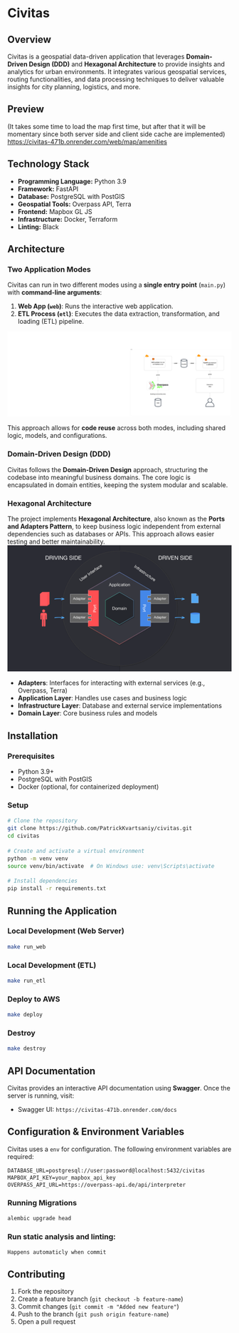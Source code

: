# Civitas

## Overview
Civitas is a geospatial data-driven application that leverages **Domain-Driven Design (DDD)** and **Hexagonal Architecture** to provide insights and analytics for urban environments. It integrates various geospatial services, routing functionalities, and data processing techniques to deliver valuable insights for city planning, logistics, and more.

## Preview
(It takes some time to load the map first time, but after that it will be momentary since both server side and client side cache are implemented)
https://civitas-471b.onrender.com/web/map/amenities


## Technology Stack

- **Programming Language:** Python 3.9
- **Framework:** FastAPI
- **Database:** PostgreSQL with PostGIS
- **Geospatial Tools:** Overpass API, Terra
- **Frontend:** Mapbox GL JS
- **Infrastructure:** Docker, Terraform
- **Linting:** Black

## Architecture

### Two Application Modes
Civitas can run in two different modes using a **single entry point** (`main.py`) with **command-line arguments**:

1. **Web App (`web`)**: Runs the interactive web application.
2. **ETL Process (`etl`)**: Executes the data extraction, transformation, and loading (ETL) pipeline.

![img.png](docs/img/img_1.png)

This approach allows for **code reuse** across both modes, including shared logic, models, and configurations.


### Domain-Driven Design (DDD)
Civitas follows the **Domain-Driven Design** approach, structuring the codebase into meaningful business domains. The core logic is encapsulated in domain entities, keeping the system modular and scalable.

### Hexagonal Architecture
The project implements **Hexagonal Architecture**, also known as the **Ports and Adapters Pattern**, to keep business logic independent from external dependencies such as databases or APIs. This approach allows easier testing and better maintainability.
![img.png](docs/img/img.png)
- **Adapters**: Interfaces for interacting with external services (e.g., Overpass, Terra)
- **Application Layer**: Handles use cases and business logic
- **Infrastructure Layer**: Database and external service implementations
- **Domain Layer**: Core business rules and models

## Installation

### Prerequisites
- Python 3.9+
- PostgreSQL with PostGIS
- Docker (optional, for containerized deployment)

### Setup
```sh
# Clone the repository
git clone https://github.com/PatrickKvartsaniy/civitas.git
cd civitas

# Create and activate a virtual environment
python -m venv venv
source venv/bin/activate  # On Windows use: venv\Scripts\activate

# Install dependencies
pip install -r requirements.txt
```

## Running the Application

### Local Development (Web Server)
```sh
make run_web
```

### Local Development (ETL)
```sh
make run_etl
```

### Deploy to AWS
```sh
make deploy
```

### Destroy
```sh
make destroy
```

## API Documentation
Civitas provides an interactive API documentation using **Swagger**. Once the server is running, visit:

- Swagger UI: `https://civitas-471b.onrender.com/docs`

## Configuration & Environment Variables
Civitas uses a `env` for configuration. The following environment variables are required:

```
DATABASE_URL=postgresql://user:password@localhost:5432/civitas
MAPBOX_API_KEY=your_mapbox_api_key
OVERPASS_API_URL=https://overpass-api.de/api/interpreter
```

### Running Migrations
```sh
alembic upgrade head
```

### Run static analysis and linting:
```
Happens automaticly when commit
```

## Contributing

1. Fork the repository
2. Create a feature branch (`git checkout -b feature-name`)
3. Commit changes (`git commit -m "Added new feature"`)
4. Push to the branch (`git push origin feature-name`)
5. Open a pull request
